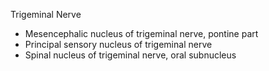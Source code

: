 Trigeminal Nerve
- Mesencephalic nucleus of trigeminal nerve, pontine part
- Principal sensory nucleus of trigeminal nerve
- Spinal nucleus of trigeminal nerve, oral subnucleus